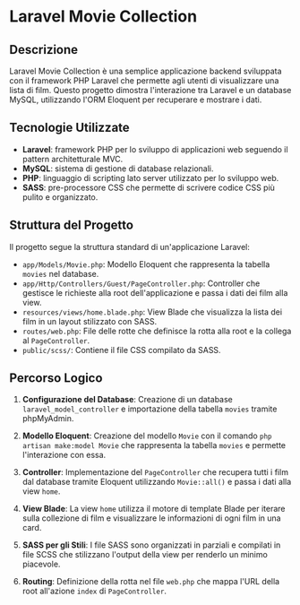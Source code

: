 # Laravel Movie Collection

## Descrizione

Laravel Movie Collection è una semplice applicazione backend sviluppata con il framework PHP Laravel che permette agli utenti di visualizzare una lista di film. Questo progetto dimostra l'interazione tra Laravel e un database MySQL, utilizzando l'ORM Eloquent per recuperare e mostrare i dati.

## Tecnologie Utilizzate

-   **Laravel**: framework PHP per lo sviluppo di applicazioni web seguendo il pattern architetturale MVC.
-   **MySQL**: sistema di gestione di database relazionali.
-   **PHP**: linguaggio di scripting lato server utilizzato per lo sviluppo web.
-   **SASS**: pre-processore CSS che permette di scrivere codice CSS più pulito e organizzato.

## Struttura del Progetto

Il progetto segue la struttura standard di un'applicazione Laravel:

-   `app/Models/Movie.php`: Modello Eloquent che rappresenta la tabella `movies` nel database.
-   `app/Http/Controllers/Guest/PageController.php`: Controller che gestisce le richieste alla root dell'applicazione e passa i dati dei film alla view.
-   `resources/views/home.blade.php`: View Blade che visualizza la lista dei film in un layout stilizzato con SASS.
-   `routes/web.php`: File delle rotte che definisce la rotta alla root e la collega al `PageController`.
-   `public/scss/`: Contiene il file CSS compilato da SASS.

## Percorso Logico

1. **Configurazione del Database**: Creazione di un database `laravel_model_controller` e importazione della tabella `movies` tramite phpMyAdmin.

2. **Modello Eloquent**: Creazione del modello `Movie` con il comando `php artisan make:model Movie` che rappresenta la tabella `movies` e permette l'interazione con essa.

3. **Controller**: Implementazione del `PageController` che recupera tutti i film dal database tramite Eloquent utilizzando `Movie::all()` e passa i dati alla view `home`.

4. **View Blade**: La view `home` utilizza il motore di template Blade per iterare sulla collezione di film e visualizzare le informazioni di ogni film in una card.

5. **SASS per gli Stili**: I file SASS sono organizzati in parziali e compilati in file SCSS che stilizzano l'output della view per renderlo un minimo piacevole.

6. **Routing**: Definizione della rotta nel file `web.php` che mappa l'URL della root all'azione `index` di `PageController`.

